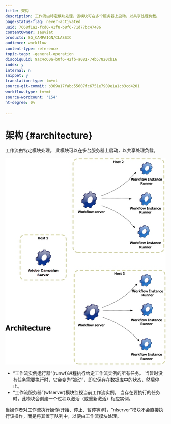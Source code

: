 ```yaml
---
title: 架构
description: 工作流由特定模块处理，该模块可在多个服务器上启动，以共享处理负载。
page-status-flag: never-activated
uuid: 7668f1a2-fcd0-41f8-b8f6-71d77bc47486
contentOwner: sauviat
products: SG_CAMPAIGN/CLASSIC
audience: workflow
content-type: reference
topic-tags: -general-operation
discoiquuid: 9ac4c60a-b0f6-42fb-a081-74b57820cb16
index: y
internal: n
snippet: y
translation-type: tm+mt
source-git-commit: b369a17fabc55607fc6751e7909e1a1cb3cd4201
workflow-type: tm+mt
source-wordcount: '154'
ht-degree: 0%

---
```



# 架构 {#architecture}

工作流由特定模块处理。 此模块可以在多台服务器上启动，以共享处理负载。

![](assets/architecture.png)

* “工作流实例运行器”(runwf)进程执行给定工作流实例的所有任务。 当暂时没有任务需要执行时，它会变为“被动”，即它保存在数据库中的状态，然后停止。
* “工作流服务器”(wfserver)模块监视当前工作流实例。 当存在要执行的任务时，此模块会创建一个过程以激活（或重新激活）相应实例。

当操作者对工作流执行操作(开始、停止、暂停等)时，“nlserver”模块不会直接执行该操作，而是将其置于队列中，以便由工作流模块处理。
